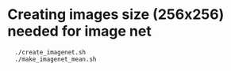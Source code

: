 # Creating images size (256x256) needed for image net
```
  ./create_imagenet.sh
  ./make_imagenet_mean.sh
```


